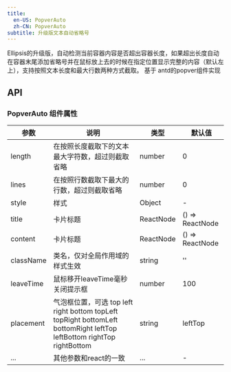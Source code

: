 ```yaml
---
title:  
  en-US: PopverAuto 
  zh-CN: PopverAuto
subtitle: 升级版文本自动省略号
---
```


Ellipsis的升级版，自动检测当前容器内容是否超出容器长度，如果超出长度自动在容器末尾添加省略号并在鼠标放上去的时候在指定位置显示完整的内容（默认左上），支持按照文本长度和最大行数两种方式截取。
基于 antd的popver组件实现

## API

### PopverAuto 组件属性

| 参数      | 说明                                      | 类型         | 默认值 |
|----------|------------------------------------------|-------------|-------|
| length | 在按照长度截取下的文本最大字符数，超过则截取省略 | number | 0 |
| lines | 在按照行数截取下最大的行数，超过则截取省略 | number | 0 |
| style | 样式 | Object | - |
| title | 卡片标题 | ReactNode | () => ReactNode  | null |
| content | 卡片标题 | ReactNode | () => ReactNode  | null |
| className | 类名，仅对全局作用域的样式生效 | string | '' |
| leaveTime | 鼠标移开leaveTime毫秒关闭提示框 | number | 100 |
| placement | 气泡框位置，可选 top left right bottom topLeft topRight bottomLeft bottomRight leftTop leftBottom rightTop rightBottom | string | leftTop |
| ... | 其他参数和react的一致| ... | - |